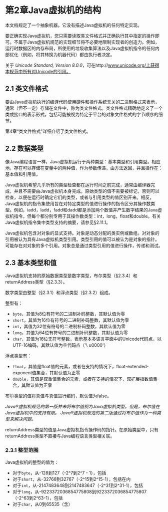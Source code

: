 # 第2章Java虚拟机的结构
本文档规定了一个抽象机器。它没有描述Java虚拟机的任何特定实现。

要正确实现Java虚拟机，您只需要读取类文件格式并正确执行其中指定的操作即可。不属于Java虚拟机规范的实现细节将不必要地限制实现者的创造力。例如，运行时数据区的内存布局，所使用的垃圾收集算法以及Java虚拟机指令的任何内部优化（例如，将其转换为机器代码）都由执行者决定。

关于 *Unicode Standard, Version 8.0.0*，可在http://www.unicode.org/上获得本规范中所有对Unicode的引用。

## 2.1 类文件格式
要由Java虚拟机执行的编译代码使用硬件和操作系统无关的二进制格式来表示，通常（但不一定）存储在文件中，称为类文件格式。类文件格式精确地定义了一个类或接口的表示形式，包括可能被视为特定于平台的对象文件格式的字节顺序的细节。

第4章“类文件格式”详细介绍了类文件格式。

## 2.2 数据类型
像Java编程语言一样，Java虚拟机运行于两种类型：基本类型和引用类型。相应地，存在可以存储在变量中的两种值，作为参数传递，由方法返回，并且操作在：基本值和引用值。

Java虚拟机希望几乎所有的类型检查都在运行时间之前完成，通常由编译器完成，并且不需要由Java虚拟机本身完成。原始类型的值不需要被标记，否则可以检查，以便在运行时确定它们的类型，或者与引用类型的值区别开来。相反，Java虚拟机的指令集使用旨在对特定类型的值进行操作的指令区分其操作数类型。例如，iadd，ladd，fadd和dadd都是添加两个数值并产生数字结果的Java虚拟机指令，但每个都分别专用于其操作数类型：int，long，float和double。有关Java虚拟机指令集中类型支持的摘要，请参见§2.11.1。

Java虚拟机包含对对象的显式支持。对象是动态分配的类实例或数组。对对象的引用被认为具有Java虚拟机类型引用。类型引用的值可以被认为是对象的指针。可能存在对对象的多个引用。对象总是通过类型引用的值进行操作，传递和测试。

## 2.3 基本类型和值
Java虚拟机支持的原始数据类型是数字类型，布尔类型（§2.3.4）和returnAddress类型（§2.3.3）。

数字类型由整型（§2.3.1）和浮点类型（§2.3.2）组成。

整型有：

* `byte`，其值为8位有符号的二进制补码整数，其默认值为零
* `short`，其值为16位有符号的二进制补码整数，其默认值为零
* `int`，其值为32位有符号的二进制补码整数，其默认值为零
* `long`，其值为64位有符号的二进制补码整数，其默认值为零
* `char`，其值为16位无符号整数，表示基本多语言平面中的Unicode代码点，以UTF-16编码，其默认值为空代码点（'\ u0000'）

浮点类型有：
* `float`，其值是float值的元素，或者在支持的情况下，float-extended-exponent值集合，其默认值为正零
* `double`，其值是双重值集合的元素，或者在支持的情况下，双扩展指数值集合，其默认值为正零

布尔类型的值将真值与真值进行编码，默认值为false。

*Java®虚拟机规范的第一版并未将布尔值视为Java虚拟机类型。但是，布尔值在Java虚拟机中的支持有限。 Java®虚拟机规范的第二版通过将布尔值作为一种类型来解决问题。*

returnAddress类型的值是Java虚拟机指令操作码的指针。在原始类型中，只有returnAddress类型不直接与Java编程语言类型相关联。

### 2.3.1 整型范围
Java虚拟机的整型的值为：

* 对于`byte`，从-128到127（-2^7到2^7 - 1），包括
* 对于`short`，从-32768到32767（-2^15到2^15-1），包括在内
* 对于`int`，从-2147483648到2147483647（-2^31到2^31-1），包括
* 对于`long`，从-9223372036854775808到9223372036854775807（-2^63到2^63-1），包括
* 对于`char`，从0到65535（含）

